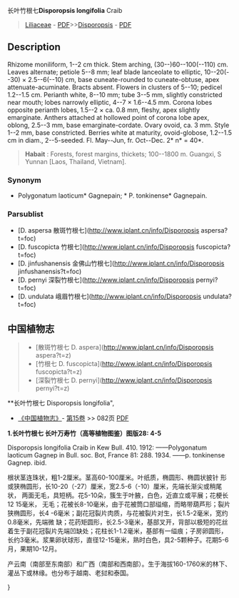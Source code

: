 长叶竹根七**Disporopsis longifolia** Craib

> [Liliaceae](http://www.iplant.cn/info/Liliaceae?t=foc) - [PDF](http://www.iplant.cn/foc/pdf/Liliaceae.pdf)>>[Disporopsis](http://www.iplant.cn/info/Disporopsis?t=foc) - [PDF](http://www.iplant.cn/foc/pdf/Disporopsis.pdf)

## Description

Rhizome moniliform, 1--2 cm thick. Stem arching, (30--)60--100(--110) cm. Leaves alternate; petiole 5--8 mm; leaf blade lanceolate to elliptic, 10--20(--30) × 2.5--6(--10) cm, base cuneate-rounded to cuneate-obtuse, apex attenuate-acuminate. Bracts absent. Flowers in clusters of 5--10; pedicel 1.2--1.5 cm. Perianth white, 8--10 mm; tube 3--5 mm, slightly constricted near mouth; lobes narrowly elliptic, 4--7 × 1.6--4.5 mm. Corona lobes opposite perianth lobes, 1.5--2 × ca. 0.8 mm, fleshy, apex slightly emarginate. Anthers attached at hollowed point of corona lobe apex, oblong, 2.5--3 mm, base emarginate-cordate. Ovary ovoid, ca. 3 mm. Style 1--2 mm, base constricted. Berries white at maturity, ovoid-globose, 1.2--1.5 cm in diam., 2--5-seeded. Fl. May--Jun, fr. Oct--Dec. 2* n* = 40*.

> **Habait** : 
> Forests, forest margins, thickets; 100--1800 m. Guangxi, S Yunnan [Laos, Thailand, Vietnam].

### Synonym
* Polygonatum laoticum* Gagnepain; * P. tonkinense* Gagnepain.

### Parsublist

* [D.  aspersa  散斑竹根七](http://www.iplant.cn/info/Disporopsis aspersa?t=foc)
* [D.  fuscopicta  竹根七](http://www.iplant.cn/info/Disporopsis fuscopicta?t=foc)
* [D.  jinfushanensis  金佛山竹根七](http://www.iplant.cn/info/Disporopsis jinfushanensis?t=foc)
* [D.  pernyi  深裂竹根七](http://www.iplant.cn/info/Disporopsis pernyi?t=foc)
* [D.  undulata  峨眉竹根七](http://www.iplant.cn/info/Disporopsis undulata?t=foc)

## 中国植物志

> * [散斑竹根七  D.  aspera](http://www.iplant.cn/info/Disporopsis aspera?t=z)
> * [竹根七  D.  fuscopicta](http://www.iplant.cn/info/Disporopsis fuscopicta?t=z)
> * [深裂竹根七  D.  pernyi](http://www.iplant.cn/info/Disporopsis pernyi?t=z)

**长叶竹根七 Disporopsis longifolia",

* [《中国植物志》](http://www.iplant.cn/frps)- [第15卷](http://www.iplant.cn/frps/vol/15) >> 082页 [PDF](http://www.iplant.cn/frps/pdf/15/082.pdf)

**1.长叶竹根七 长叶万寿竹（高等植物图鉴）图版28: 4-5**

Disporopsis longifolia Craib in Kew Bull. 410. 1912: ——Polygonatum laoticum Gagnep in Bull. soc. Bot, France 81: 288. 1934. ——p. tonkinense Gagnep. ibid.

根状茎连珠状，粗1-2厘米。茎高60-100厘米。叶纸质，椭圆形、椭圆状披针 形或狭椭圆形，长10-20（-27）厘米，宽2.5-6（-10）厘米，先端长渐尖或稍尾状， 两面无毛，具短柄。花5-10朵，簇生于叶腋，白色，近直立或平展；花梗长12 15毫米， 无毛；花被长8-10毫米，由于花被筒口部缢缩，而略带葫芦形；裂片狭椭圆形，长4 -6毫米；副花冠裂片肉质，与花被裂片对生，长1.5-2毫米，宽约0.8毫米，先端微 缺；花药矩圆形，长2.5-3毫米，基部叉开，背部以极短的花丝着生于副花冠裂片先端凹缺处；花柱长1-1.2毫米，基部有一缢痕；子房卵圆形，长约3毫米。浆果卵状球形，直径12-15毫米，熟时白色，具2-5颗种子。花期5-6月，果期10-12月。

产云南（南部至东南部）和广西（南部和西南部）。生于海拔160-1760米的林下、灌丛下或林缘。也分布于越南、老挝和泰国。

}